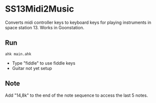 # SS13Midi2Music

Converts midi controller keys to keyboard keys for playing instruments in space station 13. Works in Goonstation.

## Run

```ahk main.ahk```

- Type "fiddle" to use fiddle keys
- Guitar not yet setup

## Note

Add "14,8k" to the end of the note sequence to access the last 5 notes.